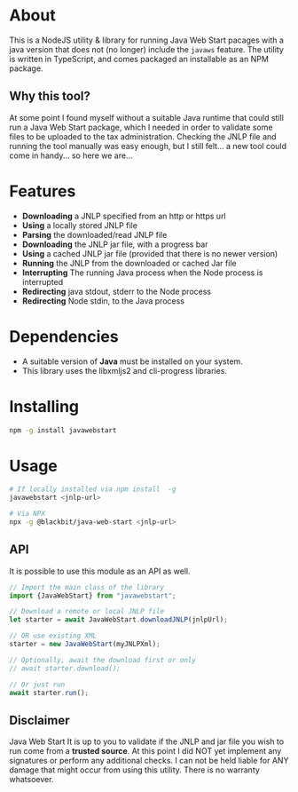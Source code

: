 # About
This is a NodeJS utility & library for running Java Web Start pacages with a java version that does not (no longer) include the `javaws` feature.
The utility is written in TypeScript, and comes packaged an installable as an NPM package.

## Why this tool?
At some point I found myself without a suitable Java runtime that could still
run a Java Web Start package, which I needed in order to validate some
files to be uploaded to the tax administration. Checking the JNLP file
and running the tool manually was easy enough, but I still felt...
a new tool could come in handy... so here we are...

# Features
- **Downloading** a JNLP specified from an http or https url
- **Using** a locally stored JNLP file
- **Parsing** the downloaded/read JNLP file  
- **Downloading** the JNLP jar file, with a progress bar
- **Using** a cached JNLP jar file (provided that there is no newer version)  
- **Running** the JNLP from the downloaded or cached Jar file
- **Interrupting** The running Java process when the Node process is interrupted
- **Redirecting** java stdout, stderr to the Node process
- **Redirecting** Node stdin, to the Java process

# Dependencies
* A suitable version of **Java** must be installed on your system.
* This library uses the libxmljs2 and cli-progress libraries.

# Installing
```bash
npm -g install javawebstart
```

# Usage
```bash
# If locally installed via npm install  -g
javawebstart <jnlp-url>

# Via NPX
npx -g @blackbit/java-web-start <jnlp-url>
```

## API
It is possible to use this module as an API as well.
```typescript
// Import the main class of the library
import {JavaWebStart} from "javawebstart";

// Download a remote or local JNLP file
let starter = await JavaWebStart.downloadJNLP(jnlpUrl);

// OR use existing XML
starter = new JavaWebStart(myJNLPXml);

// Optionally, await the download first or only
// await starter.download();

// Or just run
await starter.run();
```

## Disclaimer
Java Web Start
It is up to you to validate if the JNLP and jar file you wish to run come
from a **trusted source**. At this point I did NOT yet implement any signatures or perform
any additional checks. I can not be held liable for ANY damage that might occur from using
this utility. There is no warranty whatsoever.
